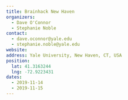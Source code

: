 ```yaml
---
title: Brainhack New Haven
organizers:
  - Dave O'Connor
  - Stephanie Noble
contact:
  - dave.oconnor@yale.edu
  - stephanie.noble@yale.edu
website:
address: Yale University, New Haven, CT, USA
position:
  lat: 41.3163244
  lng: -72.9223431
dates:
  - 2019-11-14
  - 2019-11-15
---
```

